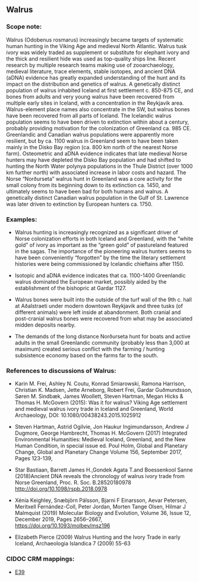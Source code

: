 
## Walrus

###  Scope note:
Walrus (Odobenus rosmarus) increasingly became targets of systematic human hunting in the Viking Age and medieval North Atlantic. Walrus tusk ivory was widely traded as supplement or substitute for elephant ivory and the thick and resilient hide was used as top-quality ships line. Recent research by multiple research teams making use of zooarchaeology, medieval literature, trace elements, stable isotopes, and ancient DNA (aDNA) evidence has greatly expanded understanding of the hunt and its impact on the distribution and genetics of walrus. A genetically distinct population of walrus inhabited Iceland at first settlement c. 850-875 CE, and bones from adults and very young walrus have been recovered from multiple early sites in Iceland, with a concentration in the Reykjavik area. Walrus-element place names also concentrate in the SW, but walrus bones have been recovered from all parts of Iceland. The Icelandic walrus population seems to have been driven to extinction within about a century, probably providing motivation for the colonization of Greenland ca. 985 CE. Greenlandic and Canadian walrus populations were apparently more resilient, but by ca. 1100 walrus in Greenland seem to have been taken mainly in the Disko Bay region (ca. 800 km north of the nearest Norse farm). Osteometric and aDNA evidence indicates that late medieval Norse hunters may have depleted the Disko Bay population and had shifted to hunting the North Water polynya populations in the Thule District (over 1000 km further north) with associated increase in labor costs and hazard. The Norse “Norðurseta” walrus hunt in Greenland was a core activity for the small colony from its beginning down to its extinction ca. 1450, and ultimately seems to have been bad for both humans and walrus. A genetically distinct Canadian walrus population in the Gulf of St. Lawrence was later driven to extinction by European hunters ca. 1750.

### Examples:

* Walrus hunting is increasingly recognized as a significant driver of Norse colonization efforts in both Iceland and Greenland, with the “white gold” of ivory as important as the “green gold” of pastureland featured in the sagas. The importance of the pioneering walrus hunters seems to have been conveniently “forgotten” by the time the literary settlement histories were being commissioned by Icelandic chieftains after 1150.

* Isotopic and aDNA evidence indicates that ca. 1100-1400 Greenlandic walrus dominated the European market, possibly aided by the establishment of the bishopric at Gardar 1127.

* Walrus bones were built into the outside of the turf wall of the 9th c. hall at Aðalstraeti under modern downtown Reykjavik and three tusks (of different animals) were left inside at abandonment. Both cranial and post-cranial walrus bones were recovered from what may be associated midden deposits nearby.

* The demands of the long distance Norðurseta hunt for boats and active adults in the small Greenlandic community (probably less than 3,000 at maximum) created serious conflict with the farming / hunting subsistence economy based on the farms far to the south.

### References to discussions of Walrus:

* Karin M. Frei, Ashley N. Coutu, Konrad Smiarowski, Ramona Harrison, Christian K. Madsen, Jette Arneborg, Robert Frei, Gardar Guðmundsson, Søren M. Sindbæk, James Woollett, Steven Hartman, Megan Hicks & Thomas H. McGovern (2015): Was it for walrus? Viking Age settlement and medieval walrus ivory trade in Iceland and Greenland, World Archaeology, DOI: 10.1080/00438243.2015.1025912

* Steven Hartman, Astrid Ogilvie, Jon Haukur Ingimundarsson, Andrew J Dugmore, George Hambrecht, Thomas H. McGovern (2017) Integrated Environmental Humanities: Medieval Iceland, Greenland, and the New Human Condition, in special issue ed. Poul Holm, Global and Planetary Change, Global and Planetary Change Volume 156, September 2017, Pages 123-139,

*  Star Bastiaan, Barrett James H.,Gondek Agata T.and Boessenkool Sanne (2018)Ancient DNA reveals the chronology of walrus ivory trade from Norse Greenland, Proc. R. Soc. B.28520180978 http://doi.org/10.1098/rspb.2018.0978

*  Xénia Keighley, Snæbjörn Pálsson, Bjarni F Einarsson, Aevar Petersen, Meritxell Fernández-Coll, Peter Jordan, Morten Tange Olsen, Hilmar J Malmquist (2019) Molecular Biology and Evolution, Volume 36, Issue 12, December 2019, Pages 2656–2667, https://doi.org/10.1093/molbev/msz196

*  Elizabeth Pierce (2009) Walrus Hunting and the Ivory Trade in early Iceland, Archaeologia Islandica 7 (2009) 55-63


### CIDOC CRM mappings:

* [E39](http://www.cidoc-crm.org/Entity/e39-actor/version-6.1)
